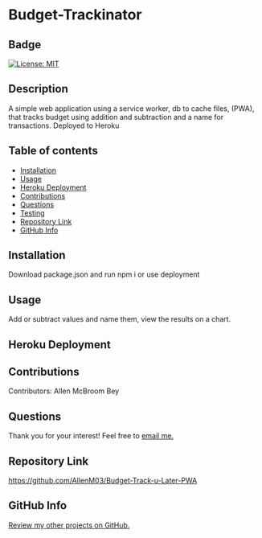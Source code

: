   # Budget-Trackinator

  ## Badge
  [![License: MIT](https://img.shields.io/badge/License-MIT-yellow.svg)](https://opensource.org/licenses/MIT)

  ## Description 
  A simple web application using a service worker, db to cache files, (PWA), that tracks budget using addition and subtraction and a name for transactions. Deployed to Heroku
  
  ## Table of contents
  - [Installation](#Installation)
  - [Usage](#Usage)
  - [Heroku Deployment](#HerokuDeployment)
  - [Contributions](#Contributions)
  - [Questions](#Questions)
  - [Testing](#Testing)
  - [Repository Link](#Repository)
  - [GitHub Info](#GitHub) 

  ## Installation
  Download package.json and run npm i or use deployment
  
  ## Usage
  Add or subtract values and name them, view the results on a chart. 
  
 
  ## Heroku Deployment
  

  ## Contributions
  Contributors: Allen McBroom Bey

  ## Questions
  Thank you for your interest! Feel free to [email me.](mailto:almcbroombey@email.com)
  
  ## Repository Link
  https://github.com/AllenM03/Budget-Track-u-Later-PWA
  
  ## GitHub Info
  [Review my other projects on GitHub.](https://github.com/AllenM03)
